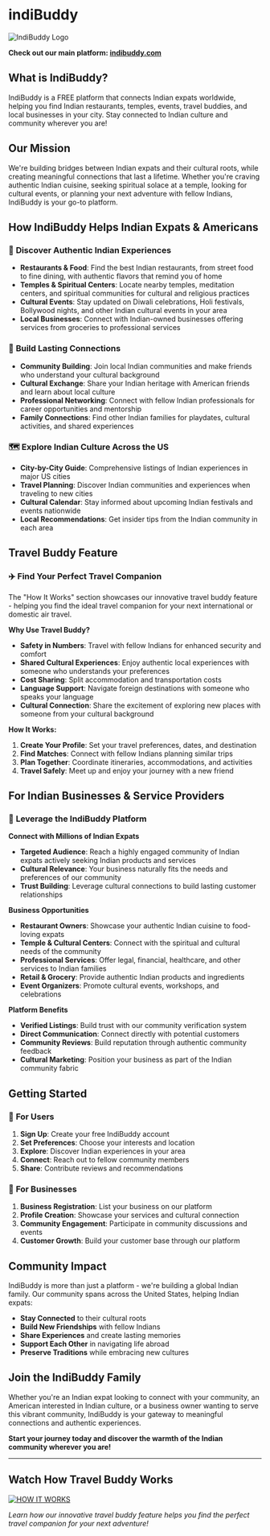 # **indiBuddy**

![IndiBuddy Logo](https://www.indibuddy.com/ib_logo.png)

**Check out our main platform: [indibuddy.com](https://www.indibuddy.com/)**

## What is IndiBuddy?

IndiBuddy is a FREE platform that connects Indian expats worldwide, helping you find Indian restaurants, temples, events, travel buddies, and local businesses in your city. Stay connected to Indian culture and community wherever you are!

## Our Mission

We're building bridges between Indian expats and their cultural roots, while creating meaningful connections that last a lifetime. Whether you're craving authentic Indian cuisine, seeking spiritual solace at a temple, looking for cultural events, or planning your next adventure with fellow Indians, IndiBuddy is your go-to platform.

## How IndiBuddy Helps Indian Expats & Americans

### 🌟 **Discover Authentic Indian Experiences**

- **Restaurants & Food**: Find the best Indian restaurants, from street food to fine dining, with authentic flavors that remind you of home
- **Temples & Spiritual Centers**: Locate nearby temples, meditation centers, and spiritual communities for cultural and religious practices
- **Cultural Events**: Stay updated on Diwali celebrations, Holi festivals, Bollywood nights, and other Indian cultural events in your area
- **Local Businesses**: Connect with Indian-owned businesses offering services from groceries to professional services

### 🤝 **Build Lasting Connections**

- **Community Building**: Join local Indian communities and make friends who understand your cultural background
- **Cultural Exchange**: Share your Indian heritage with American friends and learn about local culture
- **Professional Networking**: Connect with fellow Indian professionals for career opportunities and mentorship
- **Family Connections**: Find other Indian families for playdates, cultural activities, and shared experiences

### 🗺️ **Explore Indian Culture Across the US**

- **City-by-City Guide**: Comprehensive listings of Indian experiences in major US cities
- **Travel Planning**: Discover Indian communities and experiences when traveling to new cities
- **Cultural Calendar**: Stay informed about upcoming Indian festivals and events nationwide
- **Local Recommendations**: Get insider tips from the Indian community in each area

## Travel Buddy Feature

### ✈️ **Find Your Perfect Travel Companion**

The "How It Works" section showcases our innovative travel buddy feature - helping you find the ideal travel companion for your next international or domestic air travel.

**Why Use Travel Buddy?**

- **Safety in Numbers**: Travel with fellow Indians for enhanced security and comfort
- **Shared Cultural Experiences**: Enjoy authentic local experiences with someone who understands your preferences
- **Cost Sharing**: Split accommodation and transportation costs
- **Language Support**: Navigate foreign destinations with someone who speaks your language
- **Cultural Connection**: Share the excitement of exploring new places with someone from your cultural background

**How It Works:**

1. **Create Your Profile**: Set your travel preferences, dates, and destination
2. **Find Matches**: Connect with fellow Indians planning similar trips
3. **Plan Together**: Coordinate itineraries, accommodations, and activities
4. **Travel Safely**: Meet up and enjoy your journey with a new friend

## For Indian Businesses & Service Providers

### 💼 **Leverage the IndiBuddy Platform**

**Connect with Millions of Indian Expats**

- **Targeted Audience**: Reach a highly engaged community of Indian expats actively seeking Indian products and services
- **Cultural Relevance**: Your business naturally fits the needs and preferences of our community
- **Trust Building**: Leverage cultural connections to build lasting customer relationships

**Business Opportunities**

- **Restaurant Owners**: Showcase your authentic Indian cuisine to food-loving expats
- **Temple & Cultural Centers**: Connect with the spiritual and cultural needs of the community
- **Professional Services**: Offer legal, financial, healthcare, and other services to Indian families
- **Retail & Grocery**: Provide authentic Indian products and ingredients
- **Event Organizers**: Promote cultural events, workshops, and celebrations

**Platform Benefits**

- **Verified Listings**: Build trust with our community verification system
- **Direct Communication**: Connect directly with potential customers
- **Community Reviews**: Build reputation through authentic community feedback
- **Cultural Marketing**: Position your business as part of the Indian community fabric

## Getting Started

### 🚀 **For Users**

1. **Sign Up**: Create your free IndiBuddy account
2. **Set Preferences**: Choose your interests and location
3. **Explore**: Discover Indian experiences in your area
4. **Connect**: Reach out to fellow community members
5. **Share**: Contribute reviews and recommendations

### 🏢 **For Businesses**

1. **Business Registration**: List your business on our platform
2. **Profile Creation**: Showcase your services and cultural connection
3. **Community Engagement**: Participate in community discussions and events
4. **Customer Growth**: Build your customer base through our platform

## Community Impact

IndiBuddy is more than just a platform - we're building a global Indian family. Our community spans across the United States, helping Indian expats:

- **Stay Connected** to their cultural roots
- **Build New Friendships** with fellow Indians
- **Share Experiences** and create lasting memories
- **Support Each Other** in navigating life abroad
- **Preserve Traditions** while embracing new cultures

## Join the IndiBuddy Family

Whether you're an Indian expat looking to connect with your community, an American interested in Indian culture, or a business owner wanting to serve this vibrant community, IndiBuddy is your gateway to meaningful connections and authentic experiences.

**Start your journey today and discover the warmth of the Indian community wherever you are!**

---

## Watch How Travel Buddy Works

[![HOW IT WORKS](https://i.ytimg.com/vi/iEusanNfVNA/maxresdefault.jpg)](https://www.youtube.com/embed/iEusanNfVNA?si=DeJCZzdJ89sO-yvH)

_Learn how our innovative travel buddy feature helps you find the perfect travel companion for your next adventure!_
